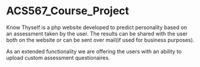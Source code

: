 # ACS567_Course_Project
Know Thyself is a php website developed to predict personality based on an assessment taken by the user. The results can be shared with the user both on the website or can be sent over mail(if used for business purposes).

As an extended functionality we are offering the users with an ability to upload custom assessment questionaires.
